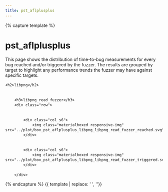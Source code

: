 ```yaml
---
title: pst_aflplusplus
---
```



{% capture template %}



<div class="section">
    <h1>pst_aflplusplus</h1>
    <p>
        This page shows the distribution of time-to-bug measurements for every bug reached and/or triggered by the
        fuzzer. The results are grouped by target to highlight any performance trends the fuzzer may have against
        specific targets.
    </p>

    
    <h2>libpng</h2>
    
        
        <h3>libpng_read_fuzzer</h3>
        <div class="row">
        
            
            <div class="col s6">
                <img class="materialboxed responsive-img" src="../plot/box_pst_aflplusplus_libpng_libpng_read_fuzzer_reached.svg">
            </div>
        
            
            <div class="col s6">
                <img class="materialboxed responsive-img" src="../plot/box_pst_aflplusplus_libpng_libpng_read_fuzzer_triggered.svg">
            </div>
        
        </div>
    

</div>



{% endcapture %}
{{ template | replace: '    ', ''}}
